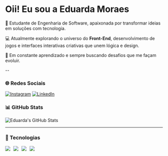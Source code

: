 # Oii! Eu sou a Eduarda Moraes

🎯 Estudante de Engenharia de Software, apaixonada por transformar ideias em soluções com tecnologia.

💻 Atualmente explorando o universo do **Front-End**, desenvolvimento de jogos e interfaces interativas criativas que unem lógica e design.

🚀 Em constante aprendizado e sempre buscando desafios que me façam evoluir.

--

### 🌐 Redes Sociais

[![Instagram](https://img.shields.io/badge/Instagram-E4405F?style=for-the-badge&logo=instagram&logoColor=white)](https://instagram.com/mo_xduda)  [![LinkedIn](https://img.shields.io/badge/LinkedIn-0A66C2?style=for-the-badge&logo=linkedin&logoColor=white)](https://linkedin.com/in/eduarda-moraess)

### 📊 GitHub Stats

![Eduarda's GitHub Stats](https://github-readme-stats.vercel.app/api?username=moraeseduardaa&show_icons=true&theme=dracula&count_private=true)

---

### 🚀 Tecnologias

<div style="display: flex; gap: 10px; flex-wrap: wrap;">
  <img src="https://img.shields.io/badge/HTML5-E34F26?style=for-the-badge&logo=html5&logoColor=white"/>
  <img src="https://img.shields.io/badge/CSS3-1572B6?style=for-the-badge&logo=css3&logoColor=white"/>
  <img src="https://img.shields.io/badge/JavaScript-F7DF1E?style=for-the-badge&logo=javascript&logoColor=black"/>
  <img src="https://img.shields.io/badge/C%23-239120?style=for-the-badge&logo=c-sharp&logoColor=white"/>
</div>

